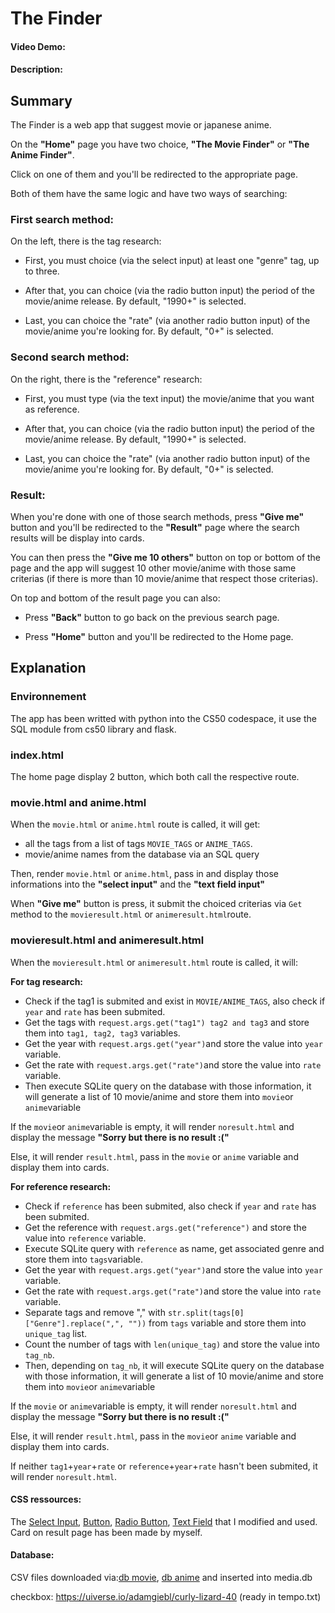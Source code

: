 # The Finder
#### Video Demo:  <URL HERE>
#### Description:

## Summary
The Finder is a web app that suggest movie or japanese anime.

On the **"Home"** page you have two choice, **"The Movie Finder"** or **"The Anime Finder"**.

Click on one of them and you'll be redirected to the appropriate page.


Both of them have the same logic and have two ways of searching:

### First search method:

On the left, there is the tag research:

- First, you must choice (via the select input) at least one "genre" tag, up to three.

- After that, you can choice (via the radio button input) the period of the movie/anime release. By default, "1990+" is selected.

- Last, you can choice the "rate" (via another radio button input) of the movie/anime you're looking for. By default, "0+" is selected.

### Second search method:

On the right, there is the "reference" research:

- First, you must type (via the text input) the movie/anime that you want as reference.

- After that, you can choice (via the radio button input) the period of the movie/anime release. By default, "1990+" is selected.

- Last, you can choice the "rate" (via another radio button input) of the movie/anime you're looking for. By default, "0+" is selected.

### Result:

When you're done with one of those search methods, press **"Give me"** button and you'll be redirected to the **"Result"** page where the search results will be display into cards.

You can then press the **"Give me 10 others"** button on top or bottom of the page and the app will suggest 10 other movie/anime with those same criterias (if there is more than 10 movie/anime that respect those criterias).

On top and bottom of the result page you can also:

- Press **"Back"** button to go back on the previous search page.

- Press **"Home"** button and you'll be redirected to the Home page.




## Explanation

### Environnement

The app has been writted with python into the CS50 codespace, it use the SQL module from cs50 library and flask.

### index.html

The home page display 2 button, which both call the respective route.

### movie.html and anime.html

When the `movie.html` or `anime.html` route is called, it will get:
- all the tags from a list of tags `MOVIE_TAGS` or `ANIME_TAGS`.
- movie/anime names from the database via an SQL query

Then, render `movie.html` or `anime.html`, pass in and display those informations into the **"select input"** and the **"text field input"**

When **"Give me"** button is press, it submit the choiced criterias via `Get` method to the `movieresult.html` or `animeresult.html`route.


### movieresult.html and animeresult.html

When the `movieresult.html` or `animeresult.html` route is called, it will:

**For tag research:**
- Check if the tag1 is submited and exist in `MOVIE/ANIME_TAGS`, also check if `year` and `rate` has been submited.
- Get the tags with `request.args.get("tag1") tag2 and tag3` and store them into `tag1, tag2, tag3` variables.
- Get the year with `request.args.get("year")`and store the value into `year` variable.
- Get the rate with `request.args.get("rate")`and store the value into `rate` variable.
- Then execute SQLite query on the database with those information, it will generate a list of 10 movie/anime and store them into `movie`or `anime`variable

If the `movie`or `anime`variable is empty, it will render `noresult.html` and display the message **"Sorry but there is no result :("**

Else, it will render `result.html`, pass in the `movie` or `anime` variable and display them into cards.

**For reference research:**
- Check if `reference` has been submited, also check if `year` and `rate` has been submited.
- Get the reference with `request.args.get("reference")` and store the value into `reference` variable.
- Execute SQLite query with `reference` as name, get associated genre and store them into `tags`variable.
- Get the year with `request.args.get("year")`and store the value into `year` variable.
- Get the rate with `request.args.get("rate")`and store the value into `rate` variable.
- Separate tags and remove "," with `str.split(tags[0]["Genre"].replace(",", ""))` from `tags` variable and store them into `unique_tag` list.
- Count the number of tags with `len(unique_tag)` and store the value into `tag_nb`.
- Then, depending on `tag_nb`, it will execute SQLite query on the database with those information, it will generate a list of 10 movie/anime and store them into `movie`or `anime`variable

If the `movie` or `anime`variable is empty, it will render `noresult.html` and display the message **"Sorry but there is no result :("**

Else, it will render `result.html`, pass in the `movie`or `anime` variable and display them into cards.

If neither `tag1`+`year`+`rate` or `reference`+`year`+`rate` hasn't been submited, it will render `noresult.html`.



#### CSS ressources:

The [Select Input](https://codepen.io/vkjgr/pen/VYMeXp), [Button](https://uiverse.io/adamgiebl/rare-moose-45),
[Radio Button](https://uiverse.io/gharsh11032000/moody-dog-23), [Text Field](https://codepen.io/webcrafterscz/pen/WLxzyQ)
that I modified and used.
Card on result page has been made by myself.

#### Database:
CSV files downloaded via:[db movie](https://www.kaggle.com/datasets/disham993/9000-movies-dataset), [db anime](https://www.kaggle.com/datasets/dbdmobile/myanimelist-dataset) and inserted into media.db

checkbox:
https://uiverse.io/adamgiebl/curly-lizard-40 (ready in tempo.txt)







